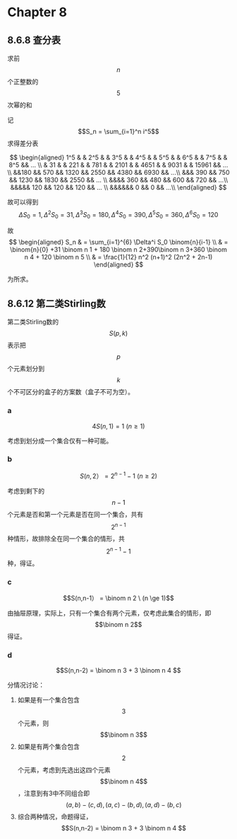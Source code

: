 # Chapter 8

## 8.6.8 查分表
求前$$n$$个正整数的$$5$$次幂的和

记$$S_n = \sum_{i=1}^n i^5$$求得差分表

$$
\begin{aligned}
1^5 &  & 2^5 &  & 3^5 & & 4^5 & & 5^5 & & 6^5 & & 7^5 & & 8^5 && ... \\
& 31 & & 221 & & 781 & & 2101 & & 4651 & & 9031 & & 15961 && ... \\
&&180 && 570 && 1320 && 2550 && 4380 && 6930 && ...\\
&&& 390 && 750 && 1230 && 1830 && 2550 && ... \\
&&&& 360 && 480 && 600 && 720 && ...\\
&&&&& 120 && 120 && 120 && ... \\
&&&&&& 0 && 0 && ...\\
\end{aligned}
$$

故可以得到$$ \Delta S _  0 = 1 , \Delta^2 S _ 0 = 31 ,\Delta^3 S _ 0 = 180 , \Delta^4 S _ 0 = 390, \Delta^5 S _ 0 = 360, \Delta^6 S _ 0 = 120   $$

故
$$
\begin{aligned}
S_n & = \sum_{i=1}^{6} \Delta^i S_0 \binom{n}{i-1} \\
& = \binom{n}{0} +31 \binom n 1 + 180 \binom n 2+390\binom n 3+360 \binom n 4 + 120 \binom n 5 \\
& = \frac{1}{12} n^2 (n+1)^2 (2n^2 + 2n-1) 
\end{aligned}
$$

为所求。

## 8.6.12 第二类Stirling数

第二类Stirling数的$$S(p,k)$$表示把$$p$$个元素划分到$$k$$个不可区分的盒子的方案数（盒子不可为空）。

### a 
$$4S(n,1) = 1 \ (n \ge 1)$$

考虑到划分成一个集合仅有一种可能。

### b 
$$S(n,2） = 2^{n-1} -1 \ (n \ge 2)$$

考虑到剩下的$$n-1$$个元素是否和第一个元素是否在同一个集合，共有$$2^{n-1}$$种情形，故排除全在同一个集合的情形，共$$2^{n-1} - 1$$种，得证。

### c 
$$S(n,n-1） = \binom n 2  \ (n \ge 1)$$

由抽屉原理，实际上，只有一个集合有两个元素，仅考虑此集合的情形，即$$\binom n 2$$得证。

### d
$$S(n,n-2) = \binom n 3 + 3 \binom n 4 $$

分情况讨论：

1. 如果是有一个集合包含$$3$$个元素，则$$\binom n 3$$
2. 如果是有两个集合包含$$2$$个元素，考虑到先选出这四个元素$$\binom n 4$$，注意到有3中不同组合即$$ ( a,b)  - (c,d), (a,c) - (b,d), (a,d) - (b,c)$$
3. 综合两种情况，命题得证，$$S(n,n-2) = \binom n 3 + 3 \binom n 4 $$